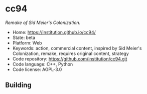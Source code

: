 # cc94

_Remake of Sid Meier's Colonization._

- Home: https://institution.github.io/cc94/
- State: beta
- Platform: Web
- Keywords: action, commercial content, inspired by Sid Meier's Colonization, remake, requires original content, strategy
- Code repository: https://github.com/institution/cc94.git
- Code language: C++, Python
- Code license: AGPL-3.0

## Building
